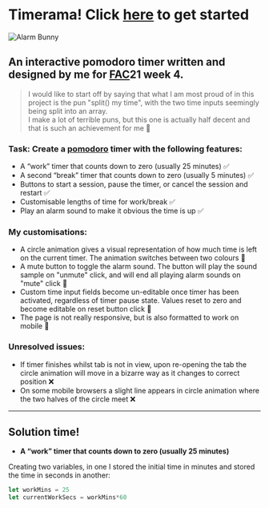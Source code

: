 # Timerama! Click [here](https://fac21.github.io/tiarama-pomodoro-timer/) to get started
![Alarm Bunny](https://media.giphy.com/media/dxazgU2qkP9zctSjUx/giphy.gif)

## An interactive pomodoro timer written and designed by me for [FAC](https://www.foundersandcoders.com/)21 week 4.

> I would like to start off by saying that what I am most proud of in this project is the pun "split() my time", with the two time inputs seemingly being split into an array.  
> I make a lot of terrible puns, but this one is actually half decent and that is such an achievement for me :sparkler:

### Task: Create a [pomodoro](https://en.wikipedia.org/wiki/Pomodoro_Technique) timer with the following features: 
- A “work” timer that counts down to zero (usually 25 minutes) :white_check_mark:
- A second “break” timer that counts down to zero (usually 5 minutes) :white_check_mark:
- Buttons to start a session, pause the timer, or cancel the session and restart :white_check_mark:
- Customisable lengths of time for work/break :white_check_mark:
- Play an alarm sound to make it obvious the time is up :white_check_mark:

### My customisations:
- A circle animation gives a visual representation of how much time is left on the current timer. The animation switches between two colours :tada:
- A mute button to toggle the alarm sound. The button will play the sound sample on "unmute" click, and will end all playing alarm sounds on "mute" click :tada:
- Custom time input fields become un-editable once timer has been activated, regardless of timer pause state. Values reset to zero and become editable on reset button click :tada:
- The page is not really responsive, but is also formatted to work on mobile :tada:

### Unresolved issues:
- If timer finishes whilst tab is not in view, upon re-opening the tab the circle animation will move in a bizarre way as it changes to correct position :x:
- On some mobile browsers a slight line appears in circle animation where the two halves of the circle meet :x:

___

## Solution time!

- **A “work” timer that counts down to zero (usually 25 minutes)**  

Creating two variables, in one I stored the initial time in minutes and stored the time in seconds in another:  
```javascript
let workMins = 25   
let currentWorkSecs = workMins*60
```

